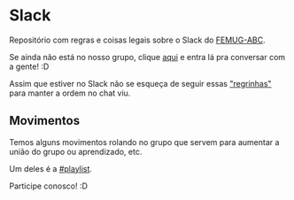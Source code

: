 # Slack

Repositório com regras e coisas legais sobre o Slack do [FEMUG-ABC](http://abc.femug.com).

Se ainda não está no nosso grupo, clique [aqui](http://slackfemugabc.herokuapp.com) e entra lá pra conversar com a gente! :D

Assim que estiver no Slack não se esqueça de seguir essas ["regrinhas"](canais.md) para manter a ordem no chat viu.

## Movimentos

Temos alguns movimentos rolando no grupo que servem para aumentar a união do grupo ou aprendizado, etc.

Um deles é a [#playlist](/playlist.md).

Participe conosco! :D
